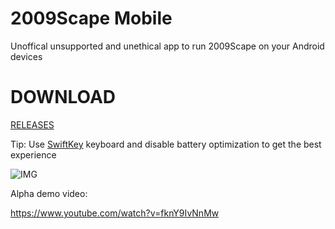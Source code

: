 # 2009Scape Mobile

Unoffical unsupported and unethical app to run 2009Scape on your Android devices

# DOWNLOAD
[RELEASES](https://github.com/downthecrop/2009Scape-mobile/releases)

Tip: Use [SwiftKey](https://play.google.com/store/apps/details?id=com.touchtype.swiftkey&hl=en_CA&gl=US) keyboard and disable battery optimization to get the best experience



![IMG](https://i.imgur.com/bPvWZCH.jpeg)

Alpha demo video:

https://www.youtube.com/watch?v=fknY9IvNnMw
